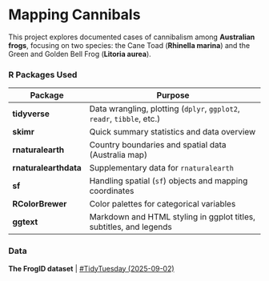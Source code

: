 # Mapping Cannibals

This project explores documented cases of cannibalism among **Australian frogs**, focusing on two species: the Cane Toad (**Rhinella marina**) and the Green and Golden Bell Frog (**Litoria aurea**).


### R Packages Used

| Package | Purpose |
|--------------------|----------------------------------------------------|
| **tidyverse** | Data wrangling, plotting (`dplyr`, `ggplot2`, `readr`, `tibble`, etc.) |
| **skimr** | Quick summary statistics and data overview |
| **rnaturalearth** | Country boundaries and spatial data (Australia map) |
| **rnaturalearthdata** | Supplementary data for `rnaturalearth` |
| **sf** | Handling spatial (`sf`) objects and mapping coordinates |
| **RColorBrewer** | Color palettes for categorical variables |
| **ggtext** | Markdown and HTML styling in ggplot titles, subtitles, and legends |

### Data

**The FrogID dataset** | [#TidyTuesday (2025-09-02)](https://github.com/rfordatascience/tidytuesday/tree/main/data/2025/2025-09-02)
